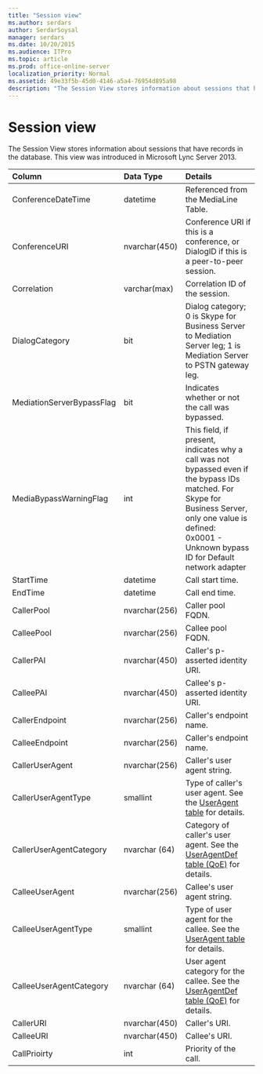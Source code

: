 ```yaml
---
title: "Session view"
ms.author: serdars
author: SerdarSoysal
manager: serdars
ms.date: 10/20/2015
ms.audience: ITPro
ms.topic: article
ms.prod: office-online-server
localization_priority: Normal
ms.assetid: 49e33f5b-45d0-4146-a5a4-76954d895a98
description: "The Session View stores information about sessions that have records in the database. This view was introduced in Microsoft Lync Server 2013."
---
```


# Session view
 
The Session View stores information about sessions that have records in the database. This view was introduced in Microsoft Lync Server 2013.
  
|**Column**|**Data Type**|**Details**|
|:-----|:-----|:-----|
|ConferenceDateTime  <br/> |datetime  <br/> |Referenced from the MediaLine Table.  <br/> |
|ConferenceURI  <br/> |nvarchar(450)  <br/> |Conference URI if this is a conference, or DialogID if this is a peer-to-peer session.  <br/> |
|Correlation  <br/> |varchar(max)  <br/> |Correlation ID of the session.  <br/> |
|DialogCategory  <br/> |bit  <br/> |Dialog category; 0 is Skype for Business Server to Mediation Server leg; 1 is Mediation Server to PSTN gateway leg.  <br/> |
|MediationServerBypassFlag  <br/> |bit  <br/> |Indicates whether or not the call was bypassed.  <br/> |
|MediaBypassWarningFlag  <br/> |int  <br/> |This field, if present, indicates why a call was not bypassed even if the bypass IDs matched. For Skype for Business Server, only one value is defined:  <br/> 0x0001 - Unknown bypass ID for Default network adapter  <br/> |
|StartTime  <br/> |datetime  <br/> |Call start time.  <br/> |
|EndTime  <br/> |datetime  <br/> |Call end time.  <br/> |
|CallerPool  <br/> |nvarchar(256)  <br/> |Caller pool FQDN.  <br/> |
|CalleePool  <br/> |nvarchar(256)  <br/> |Callee pool FQDN.  <br/> |
|CallerPAI  <br/> |nvarchar(450)  <br/> |Caller's p-asserted identity URI.  <br/> |
|CalleePAI  <br/> |nvarchar(450)  <br/> |Callee's p-asserted identity URI.  <br/> |
|CallerEndpoint  <br/> |nvarchar(256)  <br/> |Caller's endpoint name.  <br/> |
|CalleeEndpoint  <br/> |nvarchar(256)  <br/> |Caller's endpoint name.  <br/> |
|CallerUserAgent  <br/> |nvarchar(256)  <br/> |Caller's user agent string.  <br/> |
|CallerUserAgentType  <br/> |smallint  <br/> |Type of caller's user agent. See the [UserAgent table](useragent.md) for details. <br/> |
|CallerUserAgentCategory  <br/> |nvarchar (64)  <br/> |Category of caller's user agent. See the [UserAgentDef table (QoE)](useragentdef-qoe.md) for details. <br/> |
|CalleeUserAgent  <br/> |nvarchar(256)  <br/> |Callee's user agent string.  <br/> |
|CalleeUserAgentType  <br/> |smallint  <br/> |Type of user agent for the callee. See the [UserAgent table](useragent.md) for details. <br/> |
|CalleeUserAgentCategory  <br/> |nvarchar (64)  <br/> |User agent category for the callee. See the [UserAgentDef table (QoE)](useragentdef-qoe.md) for details. <br/> |
|CallerURI  <br/> |nvarchar(450)  <br/> |Caller's URI.  <br/> |
|CalleeURI  <br/> |nvarchar(450)  <br/> |Callee's URI.  <br/> |
|CallPrioirty  <br/> |int  <br/> |Priority of the call.  <br/> |
   

